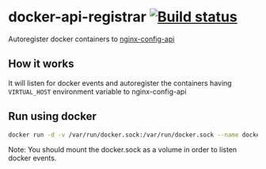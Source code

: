 # docker-api-registrar [![Build status][build svg]][build status]

Autoregister docker containers to [nginx-config-api]

## How it works

It will listen for docker events and autoregister the containers having
`VIRTUAL_HOST` environment variable to nginx-config-api

## Run using docker

```bash
docker run -d -v /var/run/docker.sock:/var/run/docker.sock --name docker-api-registar gtrias/docker-api-registar
```

Note: You should mount the docker.sock as a volume in order to listen docker events.

[build status]: https://travis-ci.org/gtrias/docker-api-registrar
[build svg]: https://travis-ci.org/gtrias/docker-api-registrar.svg?branch=master
[nginx-config-api]: https://github.com/gtrias/nginx-config-api
